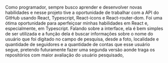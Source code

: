 Como programador, sempre busco aprender e desenvolver novas habilidades e nesse projeto tive a oportunidade de trabalhar com a API do GitHub usando React, Typescript, React-icons e React-router-dom. Foi uma ótima oportunidade para aperfeiçoar minhas habilidades em React e, especialmente, em Typescript.
Falando sobre a interface, ela é bem simples de ser utilizada e a função dela é buscar informações sobre o nome do usuário que foi digitado no campo de pesquisa, desde a foto, localidade e quantidade de seguidores e a quantidade de contas que esse usuário segue, pretendo futuramente fazer uma segunda versão aonde traga os repositórios com maior avaliação do usuário pesquisado, 


